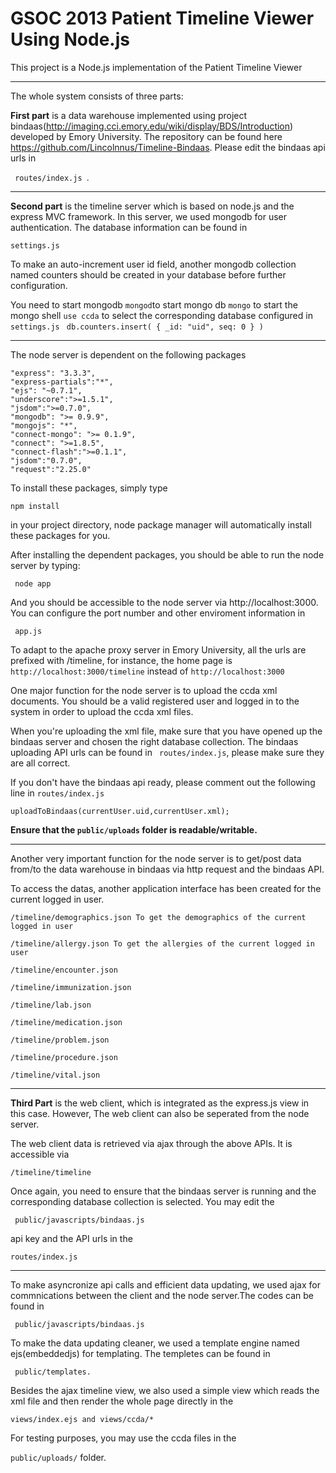 GSOC 2013 Patient Timeline Viewer Using Node.js
===============================================
This project is a Node.js implementation of the Patient Timeline Viewer

-------------------------------------------
The whole system consists of three parts:


**First part** is a data warehouse implemented using project bindaas(http://imaging.cci.emory.edu/wiki/display/BDS/Introduction) developed by Emory University. The repository can be found here https://github.com/Lincolnnus/Timeline-Bindaas. Please edit the bindaas api urls in

<code> routes/index.js </code>. 

-----------------------------------

**Second part** is the timeline server which is based on node.js and the express MVC framework. In this server, we used mongodb for user authentication. The database information can be found in 

<code>settings.js</code>

To make an auto-increment user id field, another mongodb collection named counters should be created in your database before further configuration.

You need to start mongodb
<code>mongod</code>to start mongo db
<code>mongo</code> to start the mongo shell
<code>use ccda</code> to select the corresponding database configured in <code>settings.js</code>
<code>
db.counters.insert(
   {
      _id: "uid",
      seq: 0
   }
)
</code>

-------------------------------------
The node server is dependent on the following packages

```
"express": "3.3.3",
"express-partials":"*",
"ejs": "~0.7.1",
"underscore":">=1.5.1",
"jsdom":">=0.7.0",
"mongodb": ">= 0.9.9",
"mongojs": "*",
"connect-mongo": ">= 0.1.9",
"connect": ">=1.8.5",
"connect-flash":">=0.1.1",
"jsdom":"0.7.0",
"request":"2.25.0"
```

To install these packages, simply type 

<code>npm install</code> 

in your project directory, node package manager will automatically install these packages for you.

After installing the dependent packages, you should be able to run the node server by typing:

<code> node app </code>

And you should be accessible to the node server via http://localhost:3000. You can configure the port number and other enviroment information in 

<code> app.js </code>


To adapt to the apache proxy server in Emory University, all the urls are prefixed with /timeline, for instance, the home page is <code>http://localhost:3000/timeline</code> instead of <code>http://localhost:3000</code>

One major function for the node server is to upload the ccda xml documents.
You should be a valid registered user and logged in to the system in order to upload the ccda xml files.

When you're uploading the xml file, make sure that you have opened up the bindaas server and chosen the right database collection. The bindaas uploading API urls can be found in <code> routes/index.js</code>, please make sure they are all correct. 

If you don't have the bindaas api ready, please comment out the following line in <code>routes/index.js</code>

<code>uploadToBindaas(currentUser.uid,currentUser.xml);</code>


**Ensure that the <code>public/uploads</code> folder is readable/writable.**



---------------------------------

Another very important function for the node server is to get/post data from/to the data warehouse in bindaas via http request and the bindaas API.

To access the datas, another application interface has been created for the current logged in user.

```
/timeline/demographics.json To get the demographics of the current logged in user

/timeline/allergy.json To get the allergies of the current logged in user

/timeline/encounter.json

/timeline/immunization.json

/timeline/lab.json

/timeline/medication.json

/timeline/problem.json

/timeline/procedure.json

/timeline/vital.json
```


-----------------------

**Third Part** is the web client, which is integrated as the express.js view in this case. However, The web client can also be seperated from the node server. 

The web client data is retrieved via ajax through the above APIs. It is accessible via 

<code>/timeline/timeline</code>

Once again, you need to ensure that the bindaas server is running and the corresponding database collection is selected.
You may edit the 

<code> public/javascripts/bindaas.js</code> 

api key and the API urls in the 

<code>routes/index.js</code>

---------------------

To make asyncronize api calls and efficient data updating, we used ajax for commnications between the client and the node server.The codes can be found in

<code> public/javascripts/bindaas.js</code> 

To make the data updating cleaner, we used a template engine named ejs(embeddedjs) for templating. The templetes can be found in 

<code> public/templates.</code>

Besides the ajax timeline view, we also used a simple view which reads the xml file and then render the whole page directly in the 

<code>views/index.ejs and views/ccda/*</code>

For testing purposes, you may use the ccda files in the 

<code>public/uploads/</code> folder.
